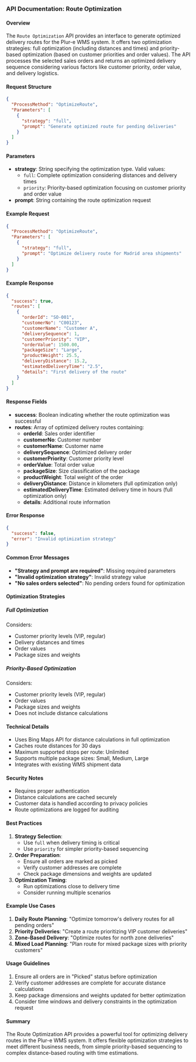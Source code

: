 ### API Documentation: Route Optimization

#### Overview
The `Route Optimization` API provides an interface to generate optimized delivery routes for the Plur-e WMS system. It offers two optimization strategies: full optimization (including distances and times) and priority-based optimization (based on customer priorities and order values). The API processes the selected sales orders and returns an optimized delivery sequence considering various factors like customer priority, order value, and delivery logistics.

#### Request Structure
```json
{
  "ProcessMethod": "OptimizeRoute",
  "Parameters": [
    {
      "strategy": "full",
      "prompt": "Generate optimized route for pending deliveries"
    }
  ]
}
```

#### Parameters
- **strategy**: String specifying the optimization type. Valid values:
  - `full`: Complete optimization considering distances and delivery times
  - `priority`: Priority-based optimization focusing on customer priority and order value
- **prompt**: String containing the route optimization request

#### Example Request
```json
{
  "ProcessMethod": "OptimizeRoute",
  "Parameters": [
    {
      "strategy": "full",
      "prompt": "Optimize delivery route for Madrid area shipments"
    }
  ]
}
```

#### Example Response
```json
{
  "success": true,
  "routes": [
    {
      "orderId": "SO-001",
      "customerNo": "C00123",
      "customerName": "Customer A",
      "deliverySequence": 1,
      "customerPriority": "VIP",
      "orderValue": 1500.00,
      "packageSize": "Large",
      "productWeight": 25.5,
      "deliveryDistance": 15.2,
      "estimatedDeliveryTime": "2.5",
      "details": "First delivery of the route"
    }
  ]
}
```

#### Response Fields
- **success**: Boolean indicating whether the route optimization was successful
- **routes**: Array of optimized delivery routes containing:
  - **orderId**: Sales order identifier
  - **customerNo**: Customer number
  - **customerName**: Customer name
  - **deliverySequence**: Optimized delivery order
  - **customerPriority**: Customer priority level
  - **orderValue**: Total order value
  - **packageSize**: Size classification of the package
  - **productWeight**: Total weight of the order
  - **deliveryDistance**: Distance in kilometers (full optimization only)
  - **estimatedDeliveryTime**: Estimated delivery time in hours (full optimization only)
  - **details**: Additional route information

#### Error Response
```json
{
  "success": false,
  "error": "Invalid optimization strategy"
}
```

#### Common Error Messages
- **"Strategy and prompt are required"**: Missing required parameters
- **"Invalid optimization strategy"**: Invalid strategy value
- **"No sales orders selected"**: No pending orders found for optimization

#### Optimization Strategies

##### Full Optimization
Considers:
- Customer priority levels (VIP, regular)
- Delivery distances and times
- Order values
- Package sizes and weights

##### Priority-Based Optimization
Considers:
- Customer priority levels (VIP, regular)
- Order values
- Package sizes and weights
- Does not include distance calculations

#### Technical Details
- Uses Bing Maps API for distance calculations in full optimization
- Caches route distances for 30 days
- Maximum supported stops per route: Unlimited
- Supports multiple package sizes: Small, Medium, Large
- Integrates with existing WMS shipment data

#### Security Notes
- Requires proper authentication
- Distance calculations are cached securely
- Customer data is handled according to privacy policies
- Route optimizations are logged for auditing

#### Best Practices
1. **Strategy Selection**:
   - Use `full` when delivery timing is critical
   - Use `priority` for simpler priority-based sequencing
2. **Order Preparation**:
   - Ensure all orders are marked as picked
   - Verify customer addresses are complete
   - Check package dimensions and weights are updated
3. **Optimization Timing**:
   - Run optimizations close to delivery time
   - Consider running multiple scenarios

#### Example Use Cases
1. **Daily Route Planning**: "Optimize tomorrow's delivery routes for all pending orders"
2. **Priority Deliveries**: "Create a route prioritizing VIP customer deliveries"
3. **Zone-Based Delivery**: "Optimize routes for north zone deliveries"
4. **Mixed Load Planning**: "Plan route for mixed package sizes with priority customers"

#### Usage Guidelines
1. Ensure all orders are in "Picked" status before optimization
2. Verify customer addresses are complete for accurate distance calculations
3. Keep package dimensions and weights updated for better optimization
4. Consider time windows and delivery constraints in the optimization request

#### Summary
The Route Optimization API provides a powerful tool for optimizing delivery routes in the Plur-e WMS system. It offers flexible optimization strategies to meet different business needs, from simple priority-based sequencing to complex distance-based routing with time estimations.